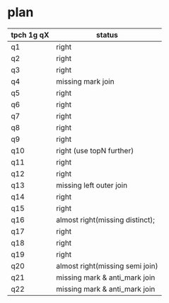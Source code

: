 # plan

| tpch 1g qX | status                                  |
|------------|-----------------------------------------|
| q1         | right                                   |
| q2         | right                                   |
| q3         | right                                   |
| q4         | missing mark join                       |
| q5         | right                                   |
| q6         | right                                   |
| q7         | right                                   |
| q8         | right                                   |
| q9         | right                                   |
| q10        | right (use topN further) |
| q11        | right                                   |
| q12        | right                                   |
| q13        | missing left outer join                 |
| q14        | right                                   |
| q15        | right                                   |
| q16        | almost right(missing distinct);         |
| q17        | right                                   |
| q18        | right                                   |
| q19        | right                                   |
| q20        | almost right(missing semi join)         |
| q21        | missing mark & anti_mark join           |
| q22        | missing mark & anti_mark join           |